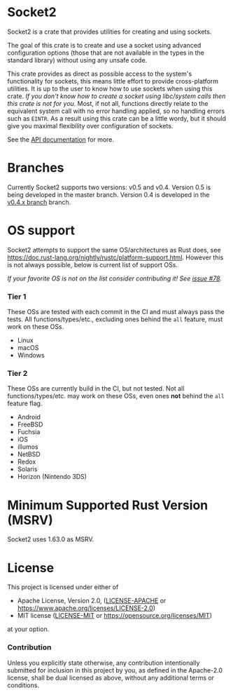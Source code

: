 # Socket2

Socket2 is a crate that provides utilities for creating and using sockets.

The goal of this crate is to create and use a socket using advanced
configuration options (those that are not available in the types in the standard
library) without using any unsafe code.

This crate provides as direct as possible access to the system's functionality
for sockets, this means little effort to provide cross-platform utilities. It is
up to the user to know how to use sockets when using this crate. *If you don't
know how to create a socket using libc/system calls then this crate is not for
you*. Most, if not all, functions directly relate to the equivalent system call
with no error handling applied, so no handling errors such as `EINTR`. As a
result using this crate can be a little wordy, but it should give you maximal
flexibility over configuration of sockets.

See the [API documentation] for more.

[API documentation]: https://docs.rs/socket2

# Branches

Currently Socket2 supports two versions: v0.5 and v0.4. Version 0.5 is being
developed in the master branch. Version 0.4 is developed in the [v0.4.x branch]
branch.

[v0.4.x branch]: https://github.com/rust-lang/socket2/tree/v0.4.x

# OS support

Socket2 attempts to support the same OS/architectures as Rust does, see
https://doc.rust-lang.org/nightly/rustc/platform-support.html. However this is
not always possible, below is current list of support OSs.

*If your favorite OS is not on the list consider contributing it! See [issue
#78].*

[issue #78]: https://github.com/rust-lang/socket2/issues/78

### Tier 1

These OSs are tested with each commit in the CI and must always pass the tests.
All functions/types/etc., excluding ones behind the `all` feature, must work on
these OSs.

* Linux
* macOS
* Windows

### Tier 2

These OSs are currently build in the CI, but not tested. Not all
functions/types/etc. may work on these OSs, even ones **not** behind the `all`
feature flag.

* Android
* FreeBSD
* Fuchsia
* iOS
* illumos
* NetBSD
* Redox
* Solaris
* Horizon (Nintendo 3DS)

# Minimum Supported Rust Version (MSRV)

Socket2 uses 1.63.0 as MSRV.

# License

This project is licensed under either of

 * Apache License, Version 2.0, ([LICENSE-APACHE](LICENSE-APACHE) or
   https://www.apache.org/licenses/LICENSE-2.0)
 * MIT license ([LICENSE-MIT](LICENSE-MIT) or
   https://opensource.org/licenses/MIT)

at your option.

### Contribution

Unless you explicitly state otherwise, any contribution intentionally submitted
for inclusion in this project by you, as defined in the Apache-2.0 license,
shall be dual licensed as above, without any additional terms or conditions.
